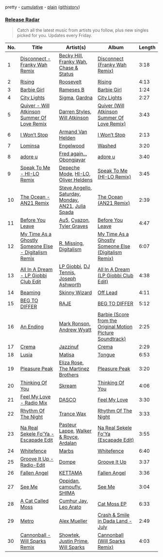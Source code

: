 pretty - [cumulative](/playlists/cumulative/Release%20Radar.md) - [plain](/playlists/plain/37i9dQZEVXbsudmxBFKW7G) ([githistory](https://github.githistory.xyz/vitokorn/spotify-playlist-archive/blob/master/playlists/plain/37i9dQZEVXbsudmxBFKW7G))

### [Release Radar](https://open.spotify.com/playlist/37i9dQZEVXbsudmxBFKW7G)

> Catch all the latest music from artists you follow, plus new singles picked for you. Updates every Friday.

| No. | Title | Artist(s) | Album | Length |
|---|---|---|---|---|
| 1 | [Disconnect - Franky Wah Remix](https://open.spotify.com/track/3HFL5MeQNUzWkoluSbqB8p) | [Becky Hill](https://open.spotify.com/artist/4EPJlUEBy49EX1wuFOvtjK), [Franky Wah](https://open.spotify.com/artist/3IG3Ub4ra8AuSxCFDVkVco), [Chase & Status](https://open.spotify.com/artist/3jNkaOXasoc7RsxdchvEVq) | [Disconnect (Franky Wah Remix)](https://open.spotify.com/album/63dZNXv0CWMfimY0Fj75Z3) | 3:18 |
| 2 | [Rising](https://open.spotify.com/track/7xN80kFvkkSMtDu57pZ29w) | [Roosevelt](https://open.spotify.com/artist/4AQrqVz6BYwy29iMxcGtx7) | [Rising](https://open.spotify.com/album/7lvWOiTh8oMtOldgbB4EWi) | 4:13 |
| 3 | [Barbie Girl](https://open.spotify.com/track/40NjU5RfQyTFPO2NMIw9bE) | [Rameses B](https://open.spotify.com/artist/06EfEcjc0vdvI6VNL0soIO) | [Barbie Girl](https://open.spotify.com/album/7ozeAO7UpmVoaj4EHo6TGv) | 1:24 |
| 4 | [City Lights](https://open.spotify.com/track/6jJNiNyWspgKLVwe9vhHsc) | [Sigma](https://open.spotify.com/artist/01pKrlgPJhm5dB4lneYAqS), [Gardna](https://open.spotify.com/artist/4thIP9ruwthrnBaBU9Wz8U) | [City Lights](https://open.spotify.com/album/1vozxbiPOwTB8r7rhX1015) | 2:27 |
| 5 | [Quiver - Will Atkinson Summer Of Love Remix](https://open.spotify.com/track/7F49P0UZYnQWcwPqUiWBOz) | [Darren Styles](https://open.spotify.com/artist/2gZzTzeACSwFqkMroVxmnm), [Will Atkinson](https://open.spotify.com/artist/5FXLHhKgStv36wfwXMhTWt) | [Quiver (Will Atkinson Summer Of Love Remix)](https://open.spotify.com/album/2odA7O2smqsayIghpdUPxM) | 3:43 |
| 6 | [I Won’t Stop](https://open.spotify.com/track/56aXtU4yNbdkefmS45r0CW) | [Armand Van Helden](https://open.spotify.com/artist/3cQA9WH8liZfeja1DxcDYE) | [I Won’t Stop](https://open.spotify.com/album/02tzGyk5oaHG89e5FwgRRi) | 2:13 |
| 7 | [Lominsa](https://open.spotify.com/track/0frwKn3qBGbiMqNR0bkHdp) | [Engelwood](https://open.spotify.com/artist/7rgCh0Go1ezmcV75kXQM2T) | [Washed](https://open.spotify.com/album/4S3qBztgMYLnQrQZmmSoOR) | 3:20 |
| 8 | [adore u](https://open.spotify.com/track/3YgtkOxZsTuaZdL8McA1FQ) | [Fred again..](https://open.spotify.com/artist/4oLeXFyACqeem2VImYeBFe), [Obongjayar](https://open.spotify.com/artist/6l7R1jntPahGxwJt7Tky8h) | [adore u](https://open.spotify.com/album/7K3BWpksmH4L7BoqUdhZrL) | 3:40 |
| 9 | [Speak To Me - HI-LO Remix](https://open.spotify.com/track/3l6EYiI1qc6tMCZ3ACU3bG) | [Depeche Mode](https://open.spotify.com/artist/762310PdDnwsDxAQxzQkfX), [HI-LO](https://open.spotify.com/artist/0ETJQforv5OXgDgidQv9qd), [Oliver Heldens](https://open.spotify.com/artist/5nki7yRhxgM509M5ADlN1p) | [Speak To Me (HI-LO Remix)](https://open.spotify.com/album/46xiRR85sqnTRCWmQx4IDa) | 3:45 |
| 10 | [The Ocean - AN21 Remix](https://open.spotify.com/track/75hzpFYuH5UIrkvrxFIliO) | [Steve Angello](https://open.spotify.com/artist/4FqPRilb0Ja0TKG3RS3y4s), [Saturday, Monday](https://open.spotify.com/artist/4ChtTBF8lU2YYsuoTrquYn), [AN21](https://open.spotify.com/artist/3wPBMtzFP84b7UN786Sxhn), [Julia Spada](https://open.spotify.com/artist/0GtgBnMAiOhU6MebyAB0V2) | [The Ocean (AN21 Remix)](https://open.spotify.com/album/6Z55Ajz4ZWxWjE2upY8n4J) | 2:39 |
| 11 | [Before You Leave](https://open.spotify.com/track/5tkIlZJ0rIGFpNg0q94H10) | [Au5](https://open.spotify.com/artist/40WIa01eubnEVkxUHeDZyF), [Cyazon](https://open.spotify.com/artist/7yiGQoPOHVrr5LGKf5VwP8), [Tyler Graves](https://open.spotify.com/artist/5bFKudtw20QjmAFeA1hBLq) | [Before You Leave](https://open.spotify.com/album/2Kl375ovgfhqoKTEzbb7es) | 4:47 |
| 12 | [My Time As a Ghostly Someone Else - Digitalism Remix](https://open.spotify.com/track/2tdj62cWEqXipv6zqPH8lW) | [R. Missing](https://open.spotify.com/artist/4EVSMYb2zBDoSHSGEqeztu), [Digitalism](https://open.spotify.com/artist/2fBURuq7FrlH6z5F92mpOl) | [My Time As a Ghostly Someone Else (Digitalism Remix)](https://open.spotify.com/album/7ghH664mCMjYBiMXBrlNox) | 6:07 |
| 13 | [All In A Dream - LP Giobbi Club Edit](https://open.spotify.com/track/0Sezv2khtojSuEBeM1WRJK) | [LP Giobbi](https://open.spotify.com/artist/3oKnyRhYWzNsTiss5n4Z1J), [DJ Tennis](https://open.spotify.com/artist/6vJvFV1A2CpT8s5B1oUN6t), [Joseph Ashworth](https://open.spotify.com/artist/7CpmbhzkL9uT1D9nhckTxB) | [All In A Dream (LP Giobbi Club Edit)](https://open.spotify.com/album/5dH9IPXKnOoeT5h8GNfWcx) | 4:38 |
| 14 | [Beaming](https://open.spotify.com/track/44iLbniCynfE4PstcwM9V4) | [Skinny Wizard](https://open.spotify.com/artist/3PiTN9j107tsoTAAtAgY0a) | [Off Lead](https://open.spotify.com/album/7E4csJjesp97UanXEhuZiV) | 4:11 |
| 15 | [BEG TO DIFFER](https://open.spotify.com/track/2Cdweay8GsGCFE8qdM7E3o) | [RAJE](https://open.spotify.com/artist/2dPCWh9rFrw0MyUSr3sEyQ) | [BEG TO DIFFER](https://open.spotify.com/album/6vk2dpaY4Cdta2u582Czqg) | 5:12 |
| 16 | [An Ending](https://open.spotify.com/track/1hBu3r5PI7aO7UtUFC7258) | [Mark Ronson](https://open.spotify.com/artist/3hv9jJF3adDNsBSIQDqcjp), [Andrew Wyatt](https://open.spotify.com/artist/4TpW7t4Cz0RG1gOEU6EcUm) | [Barbie (Score from the Original Motion Picture Soundtrack)](https://open.spotify.com/album/5zaVq7C2Fb9ydqg1SU9qFy) | 2:25 |
| 17 | [Crema](https://open.spotify.com/track/7IvvJS3KzogD6hbjS8ucN2) | [Jazzinuf](https://open.spotify.com/artist/6rJ1GwtHin2BJbKLuNn9pi) | [Crema](https://open.spotify.com/album/5eUGVHoI5xxapnhCk3I2Qu) | 2:29 |
| 18 | [Lusia](https://open.spotify.com/track/5ueaoHGeptYhHnd6lxXg5Z) | [Matisa](https://open.spotify.com/artist/18YBSDKYgR6so2I94gqUQ9) | [Tongue](https://open.spotify.com/album/0MkmGLOt30qLXDQRNf5S2s) | 6:53 |
| 19 | [Pleasure Peak](https://open.spotify.com/track/0p4gPitg46gAPG3IdJvW5d) | [Eliza Rose](https://open.spotify.com/artist/4XC335ouK6pXyq4QiIb8bP), [The Martinez Brothers](https://open.spotify.com/artist/7B1LLuCQk13H4Mb6CFBftU) | [Pleasure Peak](https://open.spotify.com/album/3myfX09GyHOpYaDN0AlHFY) | 3:20 |
| 20 | [Thinking Of You](https://open.spotify.com/track/1djmOSNroaNR082fxvnMDZ) | [Skream](https://open.spotify.com/artist/2jbP92oFLWqPqogflK1wlW) | [Thinking Of You](https://open.spotify.com/album/0fptX7Zh1j3K0ogKtZ9WKH) | 4:06 |
| 21 | [Feel My Love - Radio Mix](https://open.spotify.com/track/7tHe7qQIJBzmCLfCpVKKW2) | [DASCO](https://open.spotify.com/artist/1uWXQVDLruQwFEaGtQeWuc) | [Feel My Love](https://open.spotify.com/album/5zlt0DdrDHjASYGOTpC2aw) | 3:30 |
| 22 | [Rhythm Of The Night](https://open.spotify.com/track/6OFJOpzi9xZrm3eEJE1SIG) | [Trance Wax](https://open.spotify.com/artist/28Rn5KfDspTUHLpPfPF8EE) | [Rhythm Of The Night](https://open.spotify.com/album/2O1mDByoHcWrsABgAvCzwU) | 3:33 |
| 23 | [Na Real Sekele Fo'Ya - Escapade Edit](https://open.spotify.com/track/2F5ndth7ODtTzHC6X2JZb9) | [Pasteur Lappe](https://open.spotify.com/artist/3RDxL9p4jBPGdoaKVcD2Ff), [Walker & Royce](https://open.spotify.com/artist/1lAwVq9MxNJkB0dEY6xNoV), [Ardalan](https://open.spotify.com/artist/21j2G9IPn9QLHII7faCOsw) | [Na Real Sekele Fo'Ya (Escapade Edit)](https://open.spotify.com/album/5ET0JlLNA0IdvwQIzSBjnC) | 3:55 |
| 24 | [Whitefence](https://open.spotify.com/track/5aTJCIqSMjJeIfyqU9ZIPF) | [Marbs](https://open.spotify.com/artist/4XFeqUra2PvHDnjxKNATB9) | [Whitefence](https://open.spotify.com/album/0CmisYhh8J17BEwywzTWV5) | 6:40 |
| 25 | [Groove It Up - Radio-Edit](https://open.spotify.com/track/6TX8ZxZRwGIpxSaMQMRJxI) | [Dompe](https://open.spotify.com/artist/6izT1rIpURdkh4cjgsileU) | [Groove It Up](https://open.spotify.com/album/5kVt5OxMsyzpuWfmHN3O0O) | 3:37 |
| 26 | [Fallen Angel](https://open.spotify.com/track/0PEM0eVuUJxhUA03Cjl0zC) | [KETTAMA](https://open.spotify.com/artist/3an9rnsXKPCAMlZgH4A0n4) | [Fallen Angel](https://open.spotify.com/album/2Wl0oj1KwfXL9WFJ5VdhPw) | 3:36 |
| 27 | [See Me](https://open.spotify.com/track/2VXRVqJ02WMnUlxTvwdtoz) | [Oppidan](https://open.spotify.com/artist/338p7qzZTDJSHJzSjIZMFK), [camoufly](https://open.spotify.com/artist/6ZmJg6NCjGmRgC2GEI86pQ), [SHIMA](https://open.spotify.com/artist/5DIqscCDlSKeas54ucF9SI) | [See Me](https://open.spotify.com/album/7AfLC7I27rL70s7HFOmX3O) | 3:04 |
| 28 | [A Cat Called Moss](https://open.spotify.com/track/1myWI4l7tSjSum84ugUtYl) | [Cumhur Jay](https://open.spotify.com/artist/7txlAWSy8o906BRJlynVuJ), [Leo Arato](https://open.spotify.com/artist/3cFF0ZPI6y4nTcRk27PWBD) | [Cat Moss EP](https://open.spotify.com/album/34LftqFETY29aU9Lagl6q4) | 6:33 |
| 29 | [Metro](https://open.spotify.com/track/7IsdnZeiVI8iM1B5ofDHR7) | [Alex Mueller](https://open.spotify.com/artist/6hPJjDkls4G9H1nRUqBPGS) | [Crash & Smile in Dada Land - July](https://open.spotify.com/album/353QJybCSXHUQnsXd6DtqM) | 2:49 |
| 30 | [Cannonball - Will Sparks Remix](https://open.spotify.com/track/4wRKAezWo1oLA0g2fw0XE9) | [Showtek](https://open.spotify.com/artist/3gk0OYeLFWYupGFRHqLSR7), [Justin Prime](https://open.spotify.com/artist/0TFdkHvlyUVl9zrb4seHxJ), [Will Sparks](https://open.spotify.com/artist/1u7OVFmWah4wQhOPIbUb8U) | [Cannonball (Will Sparks Remix)](https://open.spotify.com/album/5zaayiAD6wljfJTYmS33A8) | 4:03 |